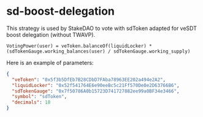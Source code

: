 # sd-boost-delegation

This strategy is used by StakeDAO to vote with sdToken adapted for veSDT boost delegation (without TWAVP).
```
VotingPower(user) = veToken.balanceOf(liquidLocker) * (sdTokenGauge.working_balances(user) / sdTokenGauge.working_supply)
```

Here is an example of parameters:

```json
{
  "veToken": "0x5f3b5DfEb7B28CDbD7FAba78963EE202a494e2A2",
  "liquidLocker": "0x52f541764E6e90eeBc5c21Ff570De0e2D63766B6",
  "sdTokenGauge": "0x7f50786A0b15723D741727882ee99a0BF34e3466",
  "symbol": "sdToken",
  "decimals": 18
}
```
